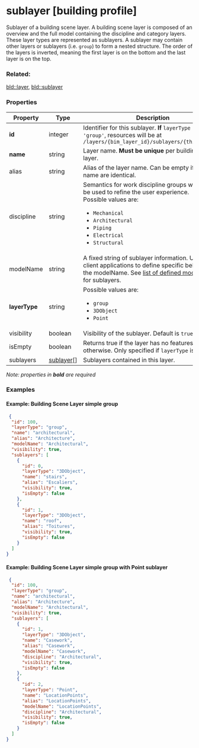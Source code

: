 # sublayer [building profile]

Sublayer of a building scene layer. A building scene layer is composed of an overview and the full model containing the discipline and category layers. These layer types are represented as sublayers. A sublayer may contain other layers or sublayers (i.e. `group`) to form a nested structure.  The order of the layers is inverted, meaning the first layer is on the bottom and the last layer is on the top.

### Related:

[bld::layer](layer.bld.md), [bld::sublayer](sublayer.bld.md)
### Properties

| Property | Type | Description |
| --- | --- | --- |
| **id** | integer | Identifier for this sublayer. **If** `layerType != 'group'`, resources will be at `/layers/{bim_layer_id}/sublayers/{this.id}/...` |
| **name** | string | Layer name. **Must be unique** per building scene layer. |
| alias | string | Alias of the layer name. Can be empty if alias and name are identical. |
| discipline | string | Semantics for work discipline groups which can be used to refine the user experience. <div>Possible values are:<ul><li>`Mechanical`</li><li>`Architectural`</li><li>`Piping`</li><li>`Electrical`</li><li>`Structural`</li></ul></div> |
| modelName | string | A fixed string of sublayer information. Used by client applications to define specific behavior for the modelName. See [list of defined modelNames](subLayerModelName.md) for sublayers. |
| **layerType** | string | <div>Possible values are:<ul><li>`group`</li><li>`3DObject`</li><li>`Point`</li></ul></div> |
| visibility | boolean | Visibility of the sublayer. Default is `true`. |
| isEmpty | boolean | Returns true if the layer has no features, false otherwise.  Only specified if ```layerType``` is ```3DObject```. |
| sublayers | [sublayer](sublayer.bld.md)[] | Sublayers contained in this layer. |

*Note: properties in **bold** are required*

### Examples 

#### Example: Building Scene Layer simple group 

```json
 {
  "id": 100,
  "layerType": "group",
  "name": "architectural",
  "alias": "Architecture",
  "modelName": "Architectural",
  "visibility": true,
  "sublayers": [
    {
      "id": 0,
      "layerType": "3DObject",
      "name": "stairs",
      "alias": "Escaliers",
      "visibility": true,
      "isEmpty": false
    },
    {
      "id": 1,
      "layerType": "3DObject",
      "name": "roof",
      "alias": "Toitures",
      "visibility": true,
      "isEmpty": false
    }
  ]
} 
```

#### Example: Building Scene Layer simple group with Point sublayer 

```json
 {
  "id": 100,
  "layerType": "group",
  "name": "architectural",
  "alias": "Architecture",
  "modelName": "Architectural",
  "visibility": true,
  "sublayers": [
    {
      "id": 1,
      "layerType": "3DObject",
      "name": "Casework",
      "alias": "Casework",
      "modelName": "Casework",
      "discipline": "Architectural",
      "visibility": true,
      "isEmpty": false
    },
    {
      "id": 2,
      "layerType": "Point",
      "name": "LocationPoints",
      "alias": "LocationPoints",
      "modelName": "LocationPoints",
      "discipline": "Architectural",
      "visibility": true,
      "isEmpty": false
    }
  ]
} 
```

